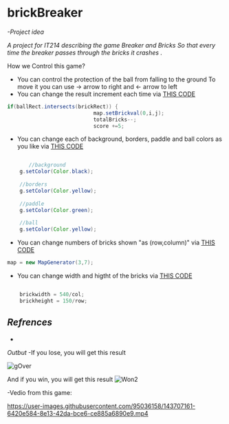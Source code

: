 # brickBreaker


*-Project idea*

*A project for IT214 describing the game Breaker and Bricks
So that every time the breaker passes through the bricks it crashes .*

How we Control this game?
* You can control the protection of the ball from falling to the ground
To move it you can use -> arrow to right and <- arrow to left
* You can change the result increment each time via [THIS CODE](https://github.com/Noi-9/brickBreaker/blob/main/Gameplay.java)
```java
if(ballRect.intersects(brickRect)) {
                            map.setBrickval(0,i,j);
                            totalBricks--;
                            score +=5;
```
* You can change each of background, borders, paddle and ball colors as you like via [THIS CODE](https://github.com/Noi-9/brickBreaker/blob/main/Gameplay.java)
```java

       //background
    g.setColor(Color.black);
    
    //borders
    g.setColor(Color.yellow);
    
    //paddle
    g.setColor(Color.green);
    
    //ball 
    g.setColor(Color.yellow);


```
* You can change numbers of bricks shown "as (row,column)" via [THIS CODE](https://github.com/Noi-9/brickBreaker/blob/main/Gameplay.java)
```java
map = new MapGenerator(3,7);

```
* You can change width and higtht of the bricks via [THIS CODE](https://github.com/Noi-9/brickBreaker/blob/main/MapGenerator.java)
```java

    brickwidth = 540/col;
    brickheight = 150/row; 

```
*Refrences*
-
-
*Outbut*
-If you lose, you will get this result


![gOver](https://user-images.githubusercontent.com/95036158/143718794-c231c204-12ea-41bb-9192-829f3b82b705.jpg)

And if you win, you will get this result
![Won2](https://user-images.githubusercontent.com/95036158/143718807-cfee95d0-8d37-4bf9-93ff-d539b40c2102.jpg)


-Vedio from this game:


https://user-images.githubusercontent.com/95036158/143707161-6420e584-8e13-42da-bce6-ce885a6890e9.mp4

